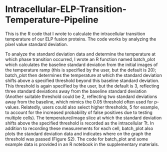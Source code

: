 # Intracellular-ELP-Transition-Temperature-Pipeline
This is the R code that I wrote to calculate the intracellular transition temperature of our ELP fusion proteins. 
The code works by analyzing the pixel value standard deviation.

To analyze the standard deviation data and determine the temperature at which phase transition occurred, I wrote an R function named batch_plot which calculates the baseline standard deviation from the initial <n> images of the temperature ramp (this <n> is specified by the user, but the default is 20); batch_plot then determines the temperature at which the standard deviation shifts above a specified threshold beyond this baseline standard deviation. This threshold is again specified by the user, but the default is 3, reflecting three standard deviations away from the baseline standard deviation (Another suitable threshold could be 2, reflecting two standard deviations away from the baseline, which mimics the 0.05 threshold often used for p-values. Relatedly, users could also select higher thresholds, 5 for example, to account for the increased probability of false positives due to testing multiple cells). The temperature/image slice at which the standard deviation shifts above the specified threshold is recorded as the intracellular Tt. In addition to recording these measurements for each cell, batch_plot also plots the standard deviation data and indicates where on the graph the threshold was passed (Figure S2). The code for batch_plot and some example data is provided in an R notebook in the supplementary materials. 


